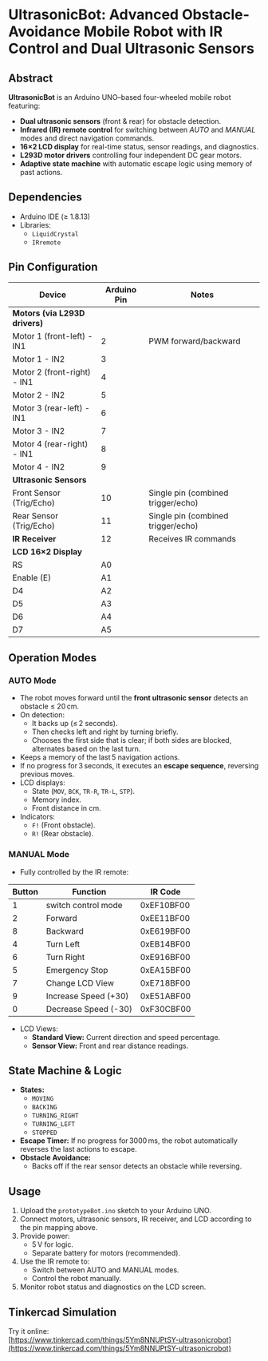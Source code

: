 # UltrasonicBot: Advanced Obstacle-Avoidance Mobile Robot with IR Control and Dual Ultrasonic Sensors

## Abstract

**UltrasonicBot** is an Arduino UNO–based four-wheeled mobile robot featuring:

- **Dual ultrasonic sensors** (front & rear) for obstacle detection.
- **Infrared (IR) remote control** for switching between _AUTO_ and _MANUAL_ modes and direct navigation commands.
- **16×2 LCD display** for real-time status, sensor readings, and diagnostics.
- **L293D motor drivers** controlling four independent DC gear motors.
- **Adaptive state machine** with automatic escape logic using memory of past actions.

## Dependencies

- Arduino IDE (≥ 1.8.13)
- Libraries:
  - `LiquidCrystal`
  - `IRremote`

## Pin Configuration

| Device                          | Arduino Pin | Notes                                      |
| ------------------------------- | ----------- | ------------------------------------------ |
| **Motors (via L293D drivers)**  |             |                                            |
| Motor 1 (front-left) - IN1      | 2           | PWM forward/backward                       |
| Motor 1 - IN2                    | 3           |                                            |
| Motor 2 (front-right) - IN1     | 4           |                                            |
| Motor 2 - IN2                    | 5           |                                            |
| Motor 3 (rear-left) - IN1       | 6           |                                            |
| Motor 3 - IN2                    | 7           |                                            |
| Motor 4 (rear-right) - IN1      | 8           |                                            |
| Motor 4 - IN2                    | 9           |                                            |
| **Ultrasonic Sensors**          |             |                                            |
| Front Sensor (Trig/Echo)        | 10          | Single pin (combined trigger/echo)         |
| Rear Sensor (Trig/Echo)         | 11          | Single pin (combined trigger/echo)         |
| **IR Receiver**                 | 12          | Receives IR commands                       |
| **LCD 16×2 Display**            |             |                                            |
| RS                              | A0          |                                            |
| Enable (E)                      | A1          |                                            |
| D4                              | A2          |                                            |
| D5                              | A3          |                                            |
| D6                              | A4          |                                            |
| D7                              | A5          |                                            |

## Operation Modes

### AUTO Mode

- The robot moves forward until the **front ultrasonic sensor** detects an obstacle ≤ 20 cm.
- On detection:
  - It backs up (≤ 2 seconds).
  - Then checks left and right by turning briefly.
  - Chooses the first side that is clear; if both sides are blocked, alternates based on the last turn.
- Keeps a memory of the last 5 navigation actions.
- If no progress for 3 seconds, it executes an **escape sequence**, reversing previous moves.
- LCD displays:
  - State (`MOV`, `BCK`, `TR-R`, `TR-L`, `STP`).
  - Memory index.
  - Front distance in cm.
- Indicators:
  - `F!` (Front obstacle).
  - `R!` (Rear obstacle).

### MANUAL Mode

- Fully controlled by the IR remote:

| Button | Function             | IR Code      |
| ------ | -------------------- | ------------ |
| 1      | switch control mode  | 0xEF10BF00   |
| 2      | Forward              | 0xEE11BF00   |
| 8      | Backward             | 0xE619BF00   |
| 4      | Turn Left            | 0xEB14BF00   |
| 6      | Turn Right           | 0xE916BF00   |
| 5      | Emergency Stop       | 0xEA15BF00   |
| 7      | Change LCD View      | 0xE718BF00   |
| 9      | Increase Speed (+30) | 0xE51ABF00   |
| 0      | Decrease Speed (-30) | 0xF30CBF00   |

- LCD Views:
  - **Standard View:** Current direction and speed percentage.
  - **Sensor View:** Front and rear distance readings.

## State Machine & Logic

- **States:**
  - `MOVING`
  - `BACKING`
  - `TURNING_RIGHT`
  - `TURNING_LEFT`
  - `STOPPED`
- **Escape Timer:** If no progress for 3000 ms, the robot automatically reverses the last actions to escape.
- **Obstacle Avoidance:**
  - Backs off if the rear sensor detects an obstacle while reversing.

## Usage

1. Upload the `prototypeBot.ino` sketch to your Arduino UNO.
2. Connect motors, ultrasonic sensors, IR receiver, and LCD according to the pin mapping above.
3. Provide power:
   - 5 V for logic.
   - Separate battery for motors (recommended).
4. Use the IR remote to:
   - Switch between AUTO and MANUAL modes.
   - Control the robot manually.
5. Monitor robot status and diagnostics on the LCD screen.

## Tinkercad Simulation

Try it online:  
[https://www.tinkercad.com/things/5Ym8NNUPtSY-ultrasonicrobot](https://www.tinkercad.com/things/5Ym8NNUPtSY-ultrasonicrobot)
